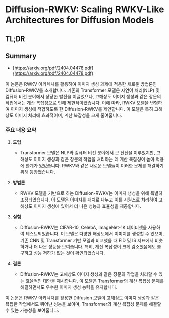 # Diffusion-RWKV: Scaling RWKV-Like Architectures for Diffusion Models
## TL;DR
## Summary
- [https://arxiv.org/pdf/2404.04478.pdf](https://arxiv.org/pdf/2404.04478.pdf)

이 논문은 RWKV 아키텍처를 활용하여 이미지 생성 과제에 적용한 새로운 방법론인 Diffusion-RWKV를 소개합니다. 기존의 Transformer 모델은 자연어 처리(NLP) 및 컴퓨터 비전 분야에서 상당한 발전을 이끌었으나, 고해상도 이미지 생성과 같은 장문의 작업에서는 계산 복잡성으로 인해 제한적이었습니다. 이에 따라, RWKV 모델을 변형하여 이미지 생성에 적합하도록 한 Diffusion-RWKV를 제안합니다. 이 모델은 특히 고해상도 이미지 처리에 효과적이며, 계산 복잡성을 크게 줄여줍니다.

### 주요 내용 요약
1. **도입**
   - Transformer 모델은 NLP와 컴퓨터 비전 분야에서 큰 진전을 이루었지만, 고해상도 이미지 생성과 같은 장문의 작업을 처리하는 데 계산 복잡성이 높아 적용에 한계가 있었습니다. RWKV와 같은 새로운 모델들이 이러한 문제를 해결하기 위해 등장했습니다.

2. **방법론**
   - RWKV 모델을 기반으로 하는 Diffusion-RWKV는 이미지 생성을 위해 특별히 조정되었습니다. 이 모델은 이미지를 패치로 나누고 이를 시퀀스로 처리하여 고해상도 이미지 생성에 있어서 더 나은 성능과 효율성을 제공합니다.

3. **실험**
   - Diffusion-RWKV는 CIFAR-10, CelebA, ImageNet-1K 데이터셋을 사용하여 테스트되었습니다. 이 모델은 다양한 해상도에서 이미지를 생성할 수 있으며, 기존 CNN 및 Transformer 기반 모델과 비교했을 때 FID 및 IS 지표에서 비슷하거나 더 나은 성능을 보여줍니다. 특히, 계산 복잡성이 크게 감소했음에도 불구하고 성능 저하가 없는 것이 확인되었습니다.

4. **결론**
   - Diffusion-RWKV는 고해상도 이미지 생성과 같은 장문의 작업을 처리할 수 있는 효율적인 대안을 제시합니다. 이 모델은 Transformer의 계산 복잡성 문제를 해결하면서도 우수한 이미지 생성 능력을 유지합니다.

이 논문은 RWKV 아키텍처를 활용한 Diffusion 모델이 고해상도 이미지 생성과 같은 복잡한 작업에서도 뛰어난 성능을 보이며, Transformer의 계산 복잡성 문제를 해결할 수 있는 가능성을 보여줍니다.